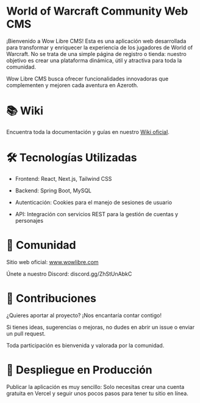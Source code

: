 # World of Warcraft Community Web CMS

¡Bienvenido a Wow Libre CMS!
Esta es una aplicación web desarrollada para transformar y enriquecer la experiencia de los jugadores de World of Warcraft. No se trata de una simple página de registro o tienda: nuestro objetivo es crear una plataforma dinámica, útil y atractiva para toda la comunidad.

Wow Libre CMS busca ofrecer funcionalidades innovadoras que complementen y mejoren cada aventura en Azeroth.

# 📚 Wiki
Encuentra toda la documentación y guías en nuestro [Wiki oficial](https://github.com/ManuChitiva/wow-libre-cms/wiki).

# 🛠️ Tecnologías Utilizadas

- Frontend: React, Next.js, Tailwind CSS

- Backend: Spring Boot, MySQL

- Autenticación: Cookies para el manejo de sesiones de usuario

- API: Integración con servicios REST para la gestión de cuentas y personajes

# 👥 Comunidad

Sitio web oficial: www.wowlibre.com

Únete a nuestro Discord: discord.gg/ZhStUnAbkC


# 🤝 Contribuciones
¿Quieres aportar al proyecto? ¡Nos encantaría contar contigo!

Si tienes ideas, sugerencias o mejoras, no dudes en abrir un issue o enviar un pull request.

Toda participación es bienvenida y valorada por la comunidad.


# 🚀 Despliegue en Producción

Publicar la aplicación es muy sencillo:
Solo necesitas crear una cuenta gratuita en Vercel y seguir unos pocos pasos para tener tu sitio en línea.
